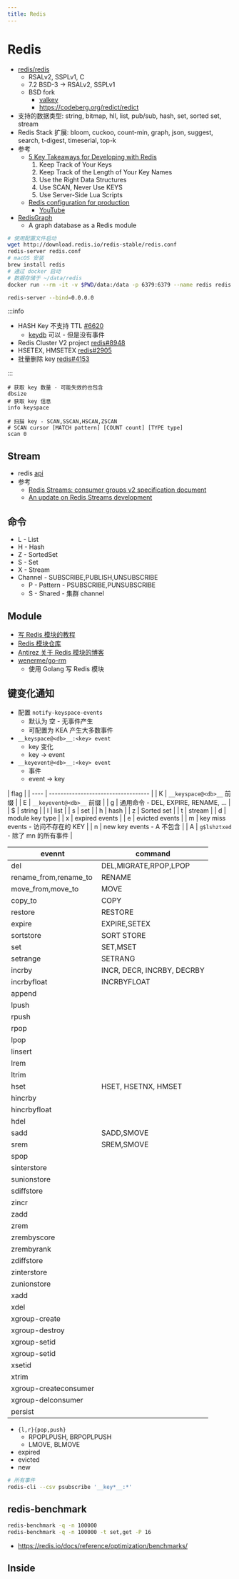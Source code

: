 ```yaml
---
title: Redis
---
```


# Redis

- [redis/redis](https://github.com/redis/redis)
  - RSALv2, SSPLv1, C
  - 7.2 BSD-3 -> RSALv2, SSPLv1
  - BSD fork
    - [valkey](../valkey.md)
    - https://codeberg.org/redict/redict
- 支持的数据类型: string, bitmap, hll, list, pub/sub, hash, set, sorted set, stream
- Redis Stack 扩展: bloom, cuckoo, count-min, graph, json, suggest, search, t-digest, timeserial, top-k
- 参考
  - [5 Key Takeaways for Developing with Redis](https://redislabs.com/blog/5-key-takeaways-for-developing-with-redis)
    1. Keep Track of Your Keys
    2. Keep Track of the Length of Your Key Names
    3. Use the Right Data Structures
    4. Use SCAN, Never Use KEYS
    5. Use Server-Side Lua Scripts
  - [Redis configuration for production](https://scaleyourcode.com/blog/article/15)
    - [YouTube](https://www.youtube.com/watch?v=X01gn5a2WQ0)
- [RedisGraph](https://github.com/RedisLabsModules/redis-graph/)
  - A graph database as a Redis module

```bash
# 使用配置文件启动
wget http://download.redis.io/redis-stable/redis.conf
redis-server redis.conf
# macOS 安装
brew install redis
# 通过 docker 启动
# 数据存储于 ~/data/redis
docker run --rm -it -v $PWD/data:/data -p 6379:6379 --name redis redis redis-server --appendonly ye

redis-server --bind=0.0.0.0
```

:::info

- HASH Key 不支持 TTL [#6620](https://github.com/redis/redis/issues/6620)
  - [keydb] 可以 - 但是没有事件
- Redis Cluster V2 project [redis#8948](https://github.com/redis/redis/issues/8948)
- HSETEX, HMSETEX [redis#2905](https://github.com/redis/redis/issues/2905)
- 批量删除 key [redis#4153](https://github.com/redis/redis/issues/4153)

:::

[keydb]: ../keydb.md

```
# 获取 key 数量 - 可能失效的也包含
dbsize
# 获取 key 信息
info keyspace

# 扫描 key - SCAN,SSCAN,HSCAN,ZSCAN
# SCAN cursor [MATCH pattern] [COUNT count] [TYPE type]
scan 0
```

## Stream

- redis [api](https://gist.github.com/antirez/4e7049ce4fce4aa61bf0cfbc3672e64d)
- 参考
  - [Redis Streams: consumer groups v2 specification document](https://gist.github.com/antirez/68e67f3251d10f026861be2d0fe0d2f4)
  - [An update on Redis Streams development](http://antirez.com/news/116)

## 命令

- L - List
- H - Hash
- Z - SortedSet
- S - Set
- X - Stream
- Channel - SUBSCRIBE,PUBLISH,UNSUBSCRIBE
  - P - Pattern - PSUBSCRIBE,PUNSUBSCRIBE
  - S - Shared - 集群 channel

## Module

- [写 Redis 模块的教程](https://redislabs.com/blog/writing-redis-modules)
- [Redis 模块仓库](http://redismodules.com/)
- [Antirez 关于 Redis 模块的博客](http://antirez.com/news/106)
- [wenerme/go-rm](https://github.com/wenerme/go-rm)
  - 使用 Golang 写 Redis 模块


## 键变化通知

- 配置 `notify-keyspace-events`
  - 默认为 空 - 无事件产生
  - 可配置为 KEA 产生大多数事件
- `__keyspace@<db>__:<key> event`
  - key 变化
  - key -> event
- `__keyevent@<db>__:<key> event`
  - 事件
  - event -> key

| flag |
| ---- | ----------------------------------- |
| K    | `__keyspace@<db>__` 前缀            |
| E    | `__keyevent@<db>__` 前缀            |
| g    | 通用命令 - DEL, EXPIRE, RENAME, ... |
| $    | string                              |
| l    | list                                |
| s    | set                                 |
| h    | hash                                |
| z    | Sorted set                          |
| t    | stream                              |
| d    | module key type                     |
| x    | expired events                      |
| e    | evicted events                      |
| m    | key miss events - 访问不存在的 KEY  |
| n    | new key events - A 不包含           |
| A    | `g$lshztxed` - 除了 mn 的所有事件   |

| evennt                | command                    |
| --------------------- | -------------------------- |
| del                   | DEL,MIGRATE,RPOP,LPOP      |
| rename_from,rename_to | RENAME                     |
| move_from,move_to     | MOVE                       |
| copy_to               | COPY                       |
| restore               | RESTORE                    |
| expire                | EXPIRE,SETEX               |
| sortstore             | SORT STORE                 |
| set                   | SET,MSET                   |
| setrange              | SETRANG                    |
| incrby                | INCR, DECR, INCRBY, DECRBY |
| incrbyfloat           | INCRBYFLOAT                |
| append                |
| lpush                 |
| rpush                 |
| rpop                  |
| lpop                  |
| linsert               |
| lrem                  |
| ltrim                 |
| hset                  | HSET, HSETNX, HMSET        |
| hincrby               |
| hincrbyfloat          |
| hdel                  |
| sadd                  | SADD,SMOVE                 |
| srem                  | SREM,SMOVE                 |
| spop                  |
| sinterstore           |
| sunionstore           |
| sdiffstore            |
| zincr                 |
| zadd                  |
| zrem                  |
| zrembyscore           |
| zrembyrank            |
| zdiffstore            |
| zinterstore           |
| zunionstore           |
| xadd                  |
| xdel                  |
| xgroup-create         |
| xgroup-destroy        |
| xgroup-setid          |
| xgroup-setid          |
| xsetid                |
| xtrim                 |
| xgroup-createconsumer |
| xgroup-delconsumer    |
| persist               |

- `{l,r}{pop,push}`
  - RPOPLPUSH, BRPOPLPUSH
  - LMOVE, BLMOVE
- expired
- evicted
- new

```bash
# 所有事件
redis-cli --csv psubscribe '__key*__:*'
```


## redis-benchmark

```bash
redis-benchmark -q -n 100000
redis-benchmark -q -n 100000 -t set,get -P 16
```

- https://redis.io/docs/reference/optimization/benchmarks/


## Inside
